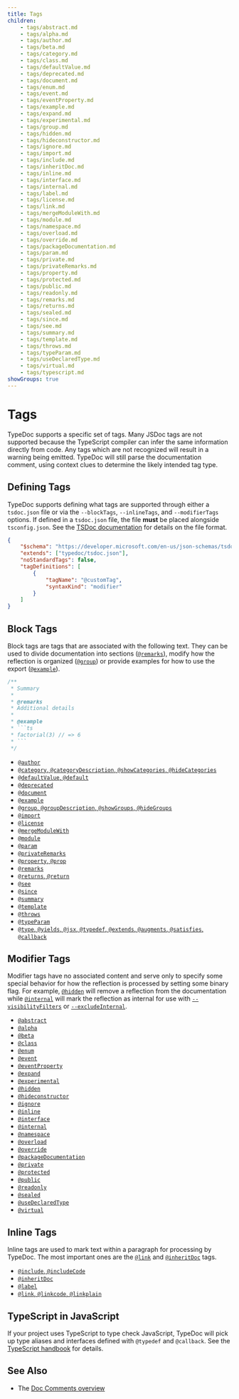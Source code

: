 ```yaml
---
title: Tags
children:
    - tags/abstract.md
    - tags/alpha.md
    - tags/author.md
    - tags/beta.md
    - tags/category.md
    - tags/class.md
    - tags/defaultValue.md
    - tags/deprecated.md
    - tags/document.md
    - tags/enum.md
    - tags/event.md
    - tags/eventProperty.md
    - tags/example.md
    - tags/expand.md
    - tags/experimental.md
    - tags/group.md
    - tags/hidden.md
    - tags/hideconstructor.md
    - tags/ignore.md
    - tags/import.md
    - tags/include.md
    - tags/inheritDoc.md
    - tags/inline.md
    - tags/interface.md
    - tags/internal.md
    - tags/label.md
    - tags/license.md
    - tags/link.md
    - tags/mergeModuleWith.md
    - tags/module.md
    - tags/namespace.md
    - tags/overload.md
    - tags/override.md
    - tags/packageDocumentation.md
    - tags/param.md
    - tags/private.md
    - tags/privateRemarks.md
    - tags/property.md
    - tags/protected.md
    - tags/public.md
    - tags/readonly.md
    - tags/remarks.md
    - tags/returns.md
    - tags/sealed.md
    - tags/since.md
    - tags/see.md
    - tags/summary.md
    - tags/template.md
    - tags/throws.md
    - tags/typeParam.md
    - tags/useDeclaredType.md
    - tags/virtual.md
    - tags/typescript.md
showGroups: true
---
```


# Tags

TypeDoc supports a specific set of tags. Many JSDoc tags are not supported because the TypeScript
compiler can infer the same information directly from code. Any tags which are not recognized will
result in a warning being emitted. TypeDoc will still parse the documentation comment, using context
clues to determine the likely intended tag type.

## Defining Tags

TypeDoc supports defining what tags are supported through either a `tsdoc.json` file or via the
`--blockTags`, `--inlineTags`, and `--modifierTags` options. If defined in a `tsdoc.json` file,
the file **must** be placed alongside `tsconfig.json`. See the
[TSDoc documentation](https://tsdoc.org/pages/packages/tsdoc-config/) for details on the file format.

```json
{
    "$schema": "https://developer.microsoft.com/en-us/json-schemas/tsdoc/v0/tsdoc.schema.json",
    "extends": ["typedoc/tsdoc.json"],
    "noStandardTags": false,
    "tagDefinitions": [
        {
            "tagName": "@customTag",
            "syntaxKind": "modifier"
        }
    ]
}
```

## Block Tags

Block tags are tags that are associated with the following text. They can be
used to divide documentation into sections ([`@remarks`](./tags/remarks.md)),
modify how the reflection is organized ([`@group`](./tags/group.md)) or provide
examples for how to use the export ([`@example`](./tags/example.md)).

````ts
/**
 * Summary
 *
 * @remarks
 * Additional details
 *
 * @example
 * ```ts
 * factorial(3) // => 6
 * ```
 */
````

- [`@author`](./tags/author.md)
- [`@category`, `@categoryDescription`, `@showCategories`, `@hideCategories`](./tags/category.md)
- [`@defaultValue`, `@default`](./tags/defaultValue.md)
- [`@deprecated`](./tags/deprecated.md)
- [`@document`](./tags/document.md)
- [`@example`](./tags/example.md)
- [`@group`, `@groupDescription`, `@showGroups`, `@hideGroups`](./tags/group.md)
- [`@import`](./tags/import.md)
- [`@license`](./tags/license.md)
- [`@mergeModuleWith`](./tags/mergeModuleWith.md)
- [`@module`](./tags/module.md)
- [`@param`](./tags/param.md)
- [`@privateRemarks`](./tags/privateRemarks.md)
- [`@property`, `@prop`](./tags/property.md)
- [`@remarks`](./tags/remarks.md)
- [`@returns`, `@return`](./tags/returns.md)
- [`@see`](./tags/see.md)
- [`@since`](./tags/since.md)
- [`@summary`](./tags/summary.md)
- [`@template`](./tags/template.md)
- [`@throws`](./tags/throws.md)
- [`@typeParam`](./tags/typeParam.md)
- [`@type`, `@yields`, `@jsx`, `@typedef`, `@extends`, `@augments`, `@satisfies`, `@callback`](./tags/typescript.md)

## Modifier Tags

Modifier tags have no associated content and serve only to specify some special
behavior for how the reflection is processed by setting some binary flag. For
example, [`@hidden`](./tags/hidden.md) will remove a reflection from the
documentation while [`@internal`](./tags/internal.md) will mark the reflection
as internal for use with
[`--visibilityFilters`](./options/output.md#visibilityfilters) or
[`--excludeInternal`](./options/input.md#excludeinternal).

- [`@abstract`](./tags/abstract.md)
- [`@alpha`](./tags/alpha.md)
- [`@beta`](./tags/beta.md)
- [`@class`](./tags/class.md)
- [`@enum`](./tags/enum.md)
- [`@event`](./tags/event.md)
- [`@eventProperty`](./tags/eventProperty.md)
- [`@expand`](./tags/expand.md)
- [`@experimental`](./tags/experimental.md)
- [`@hidden`](./tags/hidden.md)
- [`@hideconstructor`](./tags/hideconstructor.md)
- [`@ignore`](./tags/ignore.md)
- [`@inline`](./tags/inline.md)
- [`@interface`](./tags/interface.md)
- [`@internal`](./tags/internal.md)
- [`@namespace`](./tags/namespace.md)
- [`@overload`](./tags/overload.md)
- [`@override`](./tags/override.md)
- [`@packageDocumentation`](./tags/packageDocumentation.md)
- [`@private`](./tags/private.md)
- [`@protected`](./tags/protected.md)
- [`@public`](./tags/public.md)
- [`@readonly`](./tags/readonly.md)
- [`@sealed`](./tags/sealed.md)
- [`@useDeclaredType`](./tags/useDeclaredType.md)
- [`@virtual`](./tags/virtual.md)

## Inline Tags

Inline tags are used to mark text within a paragraph for processing by TypeDoc. The most important ones are the
[`@link`](./tags/link.md) and [`@inheritDoc`](./tags/inheritDoc.md) tags.

- [`@include`, `@includeCode`](./tags/include.md)
- [`@inheritDoc`](./tags/inheritDoc.md)
- [`@label`](./tags/label.md)
- [`@link`, `@linkcode`, `@linkplain`](./tags/link.md)

## TypeScript in JavaScript

If your project uses TypeScript to type check JavaScript, TypeDoc will pick up
type aliases and interfaces defined with `@typedef` and `@callback`. See the
[TypeScript handbook](https://www.typescriptlang.org/docs/handbook/jsdoc-supported-types.html#typedef-callback-and-param)
for details.

## See Also

- The [Doc Comments overview](./doc-comments/index.md)
